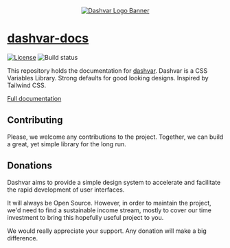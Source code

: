 <p align="center">
  <a href="https://dashvar.com"><img alt="Dashvar Logo Banner" src="https://github.com/dashvars/dashvar/blob/master/docs/dashvar-logo-banner.png" /></a>
</p>

# [dashvar-docs](https://dashvar.com)

[![License](https://badgen.net/github/license/carlosbaraza/dashvar-docs)](https://github.com/carlosbaraza/dashvar-docs/blob/master/LICENSE)
![Build status](https://badgen.net/github/status/carlosbaraza/dashvar-docs)

This repository holds the documentation for [dashvar](https://github.com/dashvars/dashvar). Dashvar is a CSS Variables Library. Strong defaults for good looking designs. Inspired by Tailwind CSS.

[Full documentation](https://dashvar.com)

## Contributing

Please, we welcome any contributions to the project. Together, we can
build a great, yet simple library for the long run.

## Donations

Dashvar aims to provide a simple design system to accelerate and facilitate the rapid development of user interfaces.

It will always be Open Source. However, in order to maintain the project, we'd need to find a sustainable income stream, mostly to cover our time investment to bring this hopefully useful project to you.

We would really appreciate your support. Any donation will make a big difference.
